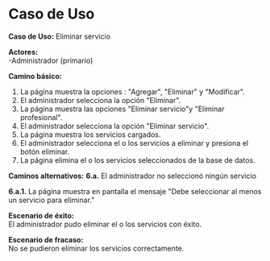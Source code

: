 # Caso de Uso

**Caso de Uso:** Eliminar servicio

**Actores:**   
\-Administrador (primario)


**Camino básico:** 

1. La página muestra la opciones : "Agregar", "Eliminar" y "Modificar".
2. El administrador selecciona la opción "Eliminar".
3. La página muestra las opciones "Eliminar servicio"y "Eliminar profesional".
4. El administrador selecciona la opción "Eliminar servicio".
5. La página muestra los servicios cargados.
6. El administrador selecciona el o los servicios a eliminar y presiona el botón eliminar.
7. La página elimina el o los servicios seleccionados de la base de datos.
    

**Caminos alternativos:** 
**6.a.** El administrador no seleccionó ningún servicio

**6.a.1.** La página muestra en pantalla el mensaje "Debe seleccionar al menos un servicio para eliminar."

**Escenario de éxito:**   
El administrador pudo eliminar el o los servicios con éxito.

**Escenario de fracaso:**  
No se pudieron eliminar los servicios correctamente.

